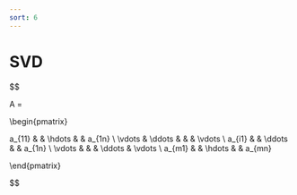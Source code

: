 ```yaml
---
sort: 6
---
```


# SVD

$$

A = 

\begin{pmatrix} 

a_{11} & & \hdots  &  & a_{1n} \\
\vdots & \ddots &   &  & \vdots \\
a_{i1} & &  \ddots &  & a_{1n} \\
\vdots & &  & \ddots & \vdots \\
a_{m1} & & \hdots  &  & a_{mn}

\end{pmatrix} 


$$









































